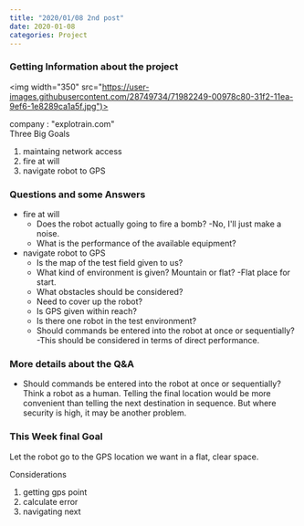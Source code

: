 ```yaml
---
title: "2020/01/08 2nd post"
date: 2020-01-08 
categories: Project
---
```


### Getting Information about the project
<img width="350" src="https://user-images.githubusercontent.com/28749734/71982249-00978c80-31f2-11ea-9ef6-1e8289ca1a5f.jpg")>  

company : "explotrain.com"  
Three Big Goals
1. maintaing network access 
2. fire at will
3. navigate robot to GPS
  
### Questions and some Answers  
+ fire at will
  - Does the robot actually going to fire a bomb? -No, I'll just make a noise.  
  - What is the performance of the available equipment?    
+ navigate robot to GPS  
  - Is the map of the test field given to us?  
  - What kind of environment is given? Mountain or flat? -Flat place for start.  
  - What obstacles should be considered?  
  - Need to cover up the robot?  
  - Is GPS given within reach?  
  - Is there one robot in the test environment?  
  - Should commands be entered into the robot at once or sequentially?  -This should be considered in terms of direct performance.  

### More details about the Q&A  
  - Should commands be entered into the robot at once or sequentially?    
  Think a robot as a human. Telling the final location would be more convenient than telling the next destination in sequence. 
  But where security is high, it may be another problem.
    
### This Week final Goal
Let the robot go to the GPS location we want in a flat, clear space.  

Considerations
1. getting gps point
2. calculate error
3. navigating next

